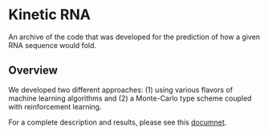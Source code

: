 # Kinetic RNA

An archive of the code that was developed for the prediction of how a given RNA sequence would fold.

## Overview
We developed two different approaches: (1) using various flavors of machine learning algorithms and (2) a Monte-Carlo type scheme coupled with reinforcement learning.


For a complete description and results, please see this [documnet](report.pdf).
